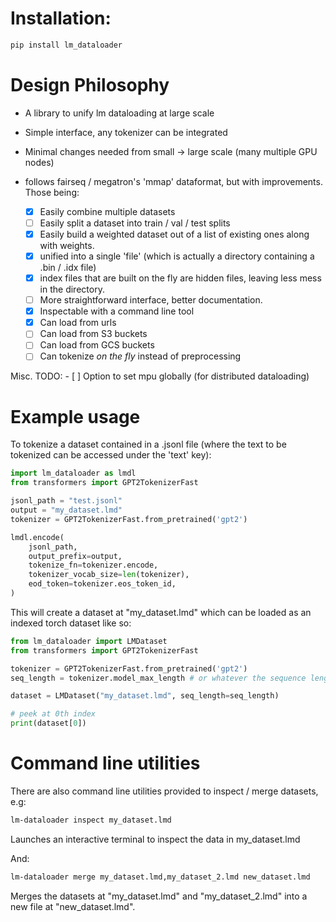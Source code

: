 # Installation:

```bash
pip install lm_dataloader
```

# Design Philosophy

- A library to unify lm dataloading at large scale
- Simple interface, any tokenizer can be integrated
- Minimal changes needed from small -> large scale (many multiple GPU nodes)

- follows fairseq / megatron's 'mmap' dataformat, but with improvements. Those being:
    - [x] Easily combine multiple datasets
    - [ ] Easily split a dataset into train / val / test splits
    - [x] Easily build a weighted dataset out of a list of existing ones along with weights.
    - [x] unified into a single 'file' (which is actually a directory containing a .bin / .idx file)
    - [x] index files that are built on the fly are hidden files, leaving less mess in the directory.
    - [ ] More straightforward interface, better documentation.
    - [x] Inspectable with a command line tool
    - [x] Can load from urls
    - [ ] Can load from S3 buckets
    - [ ] Can load from GCS buckets
    - [ ] Can tokenize *on the fly* instead of preprocessing

Misc. TODO:
    - [ ] Option to set mpu globally (for distributed dataloading)

# Example usage

To tokenize a dataset contained in a .jsonl file (where the text to be tokenized can be accessed under the 'text' key):

```python
import lm_dataloader as lmdl
from transformers import GPT2TokenizerFast 

jsonl_path = "test.jsonl"
output = "my_dataset.lmd"
tokenizer = GPT2TokenizerFast.from_pretrained('gpt2')

lmdl.encode(
    jsonl_path,
    output_prefix=output,
    tokenize_fn=tokenizer.encode,
    tokenizer_vocab_size=len(tokenizer),
    eod_token=tokenizer.eos_token_id,
)
```

This will create a dataset at "my_dataset.lmd" which can be loaded as an indexed torch dataset like so:

```python
from lm_dataloader import LMDataset
from transformers import GPT2TokenizerFast 

tokenizer = GPT2TokenizerFast.from_pretrained('gpt2')
seq_length = tokenizer.model_max_length # or whatever the sequence length of your model is

dataset = LMDataset("my_dataset.lmd", seq_length=seq_length)

# peek at 0th index
print(dataset[0])
```

# Command line utilities

There are also command line utilities provided to inspect / merge datasets, e.g:

```bash
lm-dataloader inspect my_dataset.lmd
```

Launches an interactive terminal to inspect the data in my_dataset.lmd

And:

```bash
lm-dataloader merge my_dataset.lmd,my_dataset_2.lmd new_dataset.lmd
```

Merges the datasets at "my_dataset.lmd" and "my_dataset_2.lmd" into a new file at "new_dataset.lmd".